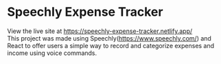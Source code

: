 # Speechly Expense Tracker

View the live site at https://speechly-expense-tracker.netlify.app/  
This project was made using Speechly(https://www.speechly.com/) and React to offer users a simple way to record and categorize expenses and income using voice commands.


